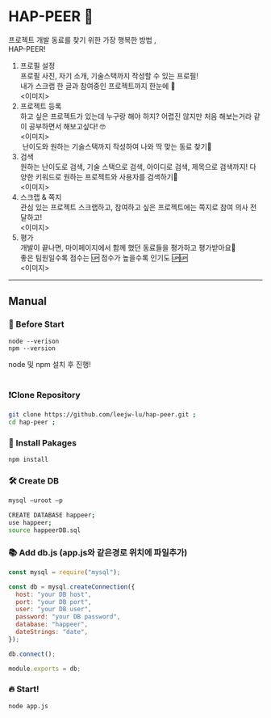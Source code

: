 # HAP-PEER 🥰

프로젝트 개발 동료를 찾기 위한 가장 행복한 방법 ,
<br>
HAP-PEER!

1. 프로필 설정<br>
프로필 사진, 자기 소개, 기술스택까지 작성할 수 있는 프로필!<br>
내가 스크랩 한 글과 참여중인 프로젝트까지 한눈에 👀
<br> <이미지>
2. 프로젝트 등록<br>
  하고 싶은 프로젝트가 있는데 누구랑 해야 하지? 어렵진 않지만 처음 해보는거라 같이 공부하면서 해보고싶다! 🤓<br>
  <이미지> <br>
  ![]()
  난이도와 원하는 기술스택까지 작성하여 나와 딱 맞는 동료 찾기🥰
3. 검색<br>
  원하는 난이도로 검색, 기술 스택으로 검색, 아이디로 검색, 제목으로 검색까지! 다양한 키워드로 원하는 프로젝트와 사용자를 검색하기🔎
  <br><이미지>
4. 스크랩 & 쪽지<br>
관심 있는 프로젝트 스크랩하고, 참여하고 싶은 프로젝트에는 쪽지로 참여 의사 전달하고!
<br> <이미지>
5. 평가<br>
개발이 끝나면, 마이페이지에서 함께 했던 동료들을 평가하고 평가받아요🐶<br>
좋은 팀원일수록 점수는 🆙  점수가 높을수록 인기도 🆙🆙
<br><이미지>

---
## Manual

### 🤖 Before Start
```shell
node --verison
npm --version
```
node 및 npm 설치 후 진행!
<br>
<br>

### ❗️Clone Repository
```bash
git clone https://github.com/leejw-lu/hap-peer.git ; 
cd hap-peer ;
```

### 📩 Install Pakages
```bash
npm install
```

### 🛠️ Create DB
```bash
mysql –uroot –p

CREATE DATABASE happeer;
use happeer;
source happeerDB.sql
```
### 📚 Add db.js (app.js와 같은경로 위치에 파일추가)
```js
const mysql = require("mysql");

const db = mysql.createConnection({
  host: "your DB host",
  port: "your DB port",
  user: "your DB user",
  password: "your DB password",
  database: "happeer",
  dateStrings: "date",
});

db.connect();

module.exports = db;
```

### 🔥 Start!
```bash
node app.js
```

